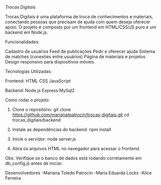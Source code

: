 *Trocas Digitais*

Trocas Digitais é uma plataforma de troca de conhecimentos e materiais, conectando pessoas que precisam de ajuda com quem deseja oferecer apoio. O projeto é composto por um frontend em HTML/CSS/JS puro e um backend em Node.js.

Funcionalidades:

Cadastro de usuários
Feed de publicações
Pedir e oferecer ajuda
Sistema de matches (conexões entre usuários)
Página de materiais e projetos
Design responsivo para dispositivos móveis

Tecnologias Utilizadas:

Frontend:
HTML
CSS
JavaScript

Backend:
Node.js
Express
MySql2

Como rodar o projeto:

1. Clone o repositório:
git clone https://github.com/marianatpatrocin/trocas-digitais.git
cd trocas_digitais/backend

2. Instale as dependências do backend:
npm install


3. Inicie o servidor:
node server.js

4. Abra os arquivos HTML no navegador para acessar o frontend.

Obs: Verifique se o banco de dados está rodando corretamente em db_config.js antes de iniciar. 

Desenvolvedores
-Mariana Toledo Patrocin
-Maria Eduarda Locks
-Alice Ferreira
